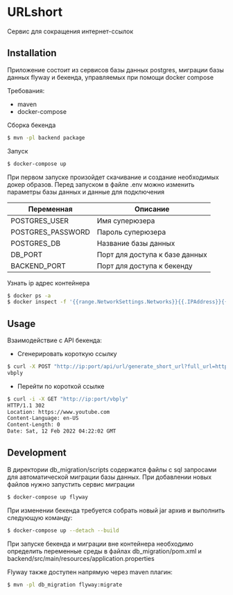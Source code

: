# URLshort
Сервис для сокращения интернет-ссылок

## Installation
Приложение состоит из сервисов базы данных postgres, миграции базы данных flyway и бекенда, управляемых при помощи docker compose

Требования:
- maven
- docker-compose

Сборка бекенда

```sh
$ mvn -pl backend package
```
Запуск
```sh
$ docker-compose up
```
При первом запуске произойдет скачивание и создание необходимых докер образов. Перед запуском в файле .env можно изменить параметры базы данных и данные для подключения

| Переменная | Описание |
| ------ | ------ |
| POSTGRES_USER | Имя суперюзера |
| POSTGRES_PASSWORD | Пароль суперюзера |
| POSTGRES_DB | Название базы данных |
| DB_PORT | Порт для доступа к базе данных |
| BACKEND_PORT | Порт для доступа к бекенду |

Узнать ip адрес контейнера
```sh
$ docker ps -a
$ docker inspect -f '{{range.NetworkSettings.Networks}}{{.IPAddress}}{{end}}' *container id*
```
## Usage
Взаимодействие с API бекенда:
- Сгенерировать короткую ссылку
```sh
$ curl -X POST "http://ip:port/api/url/generate_short_url?full_url=https://www.youtube.com"
vbply
```
- Перейти по короткой ссылке
```sh
$ curl -i -X GET "http://ip:port/vbply"
HTTP/1.1 302 
Location: https://www.youtube.com
Content-Language: en-US
Content-Length: 0
Date: Sat, 12 Feb 2022 04:22:02 GMT
```
## Development
В директории db_migration/scripts содержатся файлы с sql запросами для автоматической миграции базы данных. При добавлении новых файлов нужно запустить сервис миграции
```sh
$ docker-compose up flyway
```
При изменении бекенда требуется собрать новый jar архив и выполнить следующую команду:
```sh
$ docker-compose up --detach --build
```
При запуске бекенда и миграции вне контейнера необходимо определить переменные среды в файлах db_migration/pom.xml и backend/src/main/resources/application.properties

Flyway также доступен напрямую через maven плагин:
```sh
$ mvn -pl db_migration flyway:migrate
```